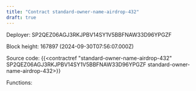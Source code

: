 ```yaml
---
title: "Contract standard-owner-name-airdrop-432"
draft: true
---
```

Deployer: SP2QEZ06AGJ3RKJPBV14SY1V5BBFNAW33D96YPGZF


 



Block height: 167897 (2024-09-30T07:56:07.000Z)

Source code: {{<contractref "standard-owner-name-airdrop-432" SP2QEZ06AGJ3RKJPBV14SY1V5BBFNAW33D96YPGZF standard-owner-name-airdrop-432>}}

Functions:



